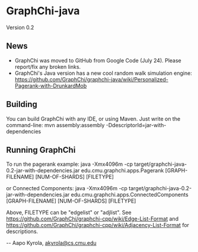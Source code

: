 
# GraphChi-java
Version 0.2


## News

* GraphChi was moved to GitHub from Google Code (July 24). Please report/fix any broken links.
* GraphChi's Java version has a new cool random walk simulation engine: https://github.com/GraphChi/graphchi-java/wiki/Personalized-Pagerank-with-DrunkardMob

## Building 

You can build GraphChi with any IDE, or using Maven. Just
write on the command-line:
     mvn assembly:assembly -DdescriptorId=jar-with-dependencies


## Running GraphChi

To run the pagerank example:
   java -Xmx4096m -cp target/graphchi-java-0.2-jar-with-dependencies.jar  edu.cmu.graphchi.apps.Pagerank [GRAPH-FILENAME] [NUM-OF-SHARDS] [FILETYPE]

or Connected Components:
   java -Xmx4096m -cp target/graphchi-java-0.2-jar-with-dependencies.jar  edu.cmu.graphchi.apps.ConnectedComponents [GRAPH-FILENAME] [NUM-OF-SHARDS] [FILETYPE]

Above, FILETYPE can be "edgelist" or "adjlist". See https://github.com/GraphChi/graphchi-cpp/wiki/Edge-List-Format and https://github.com/GraphChi/graphchi-cpp/wiki/Adjacency-List-Format for descriptions.





-- Aapo Kyrola, 
akyrola@cs.cmu.edu



